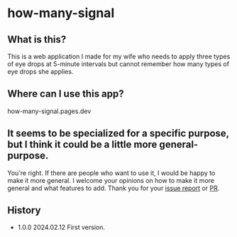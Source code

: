# how-many-signal

## What is this?
This is a web application I made for my wife who needs to apply three types of eye drops at 5-minute intervals but cannot remember how many types of eye drops she applies.

## Where can I use this app?
how-many-signal.pages.dev

## It seems to be specialized for a specific purpose, but I think it could be a little more general-purpose.
You're right. If there are people who want to use it, I would be happy to make it more general. I welcome your opinions on how to make it more general and what features to add. Thank you for your [issue report](https://github.com/UedaTakeyuki/how-many-signal/issues) or [PR](https://github.com/UedaTakeyuki/how-many-signal/pulls).

## History
- 1.0.0 2024.02.12 First version.